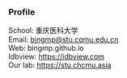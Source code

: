 ### Profile
School: 重庆医科大学  
Email: bingmp@stu.cqmu.edu.cn  
Web: bingmp.github.io  
Idbview: https://idbview.com  
Our lab: https://stu.chcmu.asia  

